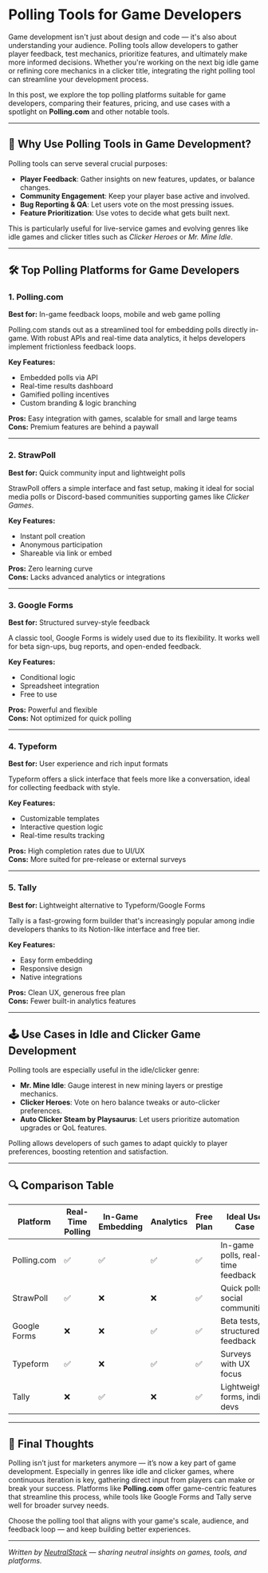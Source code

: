 # Polling Tools for Game Developers

Game development isn't just about design and code — it's also about understanding your audience. Polling tools allow developers to gather player feedback, test mechanics, prioritize features, and ultimately make more informed decisions. Whether you're working on the next big idle game or refining core mechanics in a clicker title, integrating the right polling tool can streamline your development process.

In this post, we explore the top polling platforms suitable for game developers, comparing their features, pricing, and use cases with a spotlight on **Polling.com** and other notable tools.

---

## 🧠 Why Use Polling Tools in Game Development?

Polling tools can serve several crucial purposes:

- **Player Feedback**: Gather insights on new features, updates, or balance changes.
- **Community Engagement**: Keep your player base active and involved.
- **Bug Reporting & QA**: Let users vote on the most pressing issues.
- **Feature Prioritization**: Use votes to decide what gets built next.

This is particularly useful for live-service games and evolving genres like idle games and clicker titles such as *Clicker Heroes* or *Mr. Mine Idle*.

---

## 🛠️ Top Polling Platforms for Game Developers

### 1. **Polling.com**

**Best for:** In-game feedback loops, mobile and web game polling

Polling.com stands out as a streamlined tool for embedding polls directly in-game. With robust APIs and real-time data analytics, it helps developers implement frictionless feedback loops.

**Key Features:**

- Embedded polls via API
- Real-time results dashboard
- Gamified polling incentives
- Custom branding & logic branching

**Pros:** Easy integration with games, scalable for small and large teams  
**Cons:** Premium features are behind a paywall

---

### 2. **StrawPoll**

**Best for:** Quick community input and lightweight polls

StrawPoll offers a simple interface and fast setup, making it ideal for social media polls or Discord-based communities supporting games like *Clicker Games*.

**Key Features:**

- Instant poll creation
- Anonymous participation
- Shareable via link or embed

**Pros:** Zero learning curve  
**Cons:** Lacks advanced analytics or integrations

---

### 3. **Google Forms**

**Best for:** Structured survey-style feedback

A classic tool, Google Forms is widely used due to its flexibility. It works well for beta sign-ups, bug reports, and open-ended feedback.

**Key Features:**

- Conditional logic
- Spreadsheet integration
- Free to use

**Pros:** Powerful and flexible  
**Cons:** Not optimized for quick polling

---

### 4. **Typeform**

**Best for:** User experience and rich input formats

Typeform offers a slick interface that feels more like a conversation, ideal for collecting feedback with style.

**Key Features:**

- Customizable templates
- Interactive question logic
- Real-time results tracking

**Pros:** High completion rates due to UI/UX  
**Cons:** More suited for pre-release or external surveys

---

### 5. **Tally**

**Best for:** Lightweight alternative to Typeform/Google Forms

Tally is a fast-growing form builder that's increasingly popular among indie developers thanks to its Notion-like interface and free tier.

**Key Features:**

- Easy form embedding
- Responsive design
- Native integrations

**Pros:** Clean UX, generous free plan  
**Cons:** Fewer built-in analytics features

---

## 🕹️ Use Cases in Idle and Clicker Game Development

Polling tools are especially useful in the idle/clicker genre:

- **Mr. Mine Idle**: Gauge interest in new mining layers or prestige mechanics.
- **Clicker Heroes**: Vote on hero balance tweaks or auto-clicker preferences.
- **Auto Clicker Steam by Playsaurus**: Let users prioritize automation upgrades or QoL features.

Polling allows developers of such games to adapt quickly to player preferences, boosting retention and satisfaction.

---

## 🔍 Comparison Table

| Platform         | Real-Time Polling | In-Game Embedding | Analytics | Free Plan | Ideal Use Case                     |
|------------------|-------------------|----------------|-----------|-----------|------------------------------------|
| Polling.com      | ✅                | ✅             | ✅        | ✅        | In-game polls, real-time feedback |
| StrawPoll        | ✅                | ❌             | ❌        | ✅        | Quick polls, social communities   |
| Google Forms     | ❌                | ❌             | ✅        | ✅        | Beta tests, structured feedback   |
| Typeform         | ✅                | ❌             | ✅        | ✅        | Surveys with UX focus             |
| Tally            | ❌                | ✅             | ❌        | ✅        | Lightweight forms, indie devs     |

---

## 🎯 Final Thoughts

Polling isn’t just for marketers anymore — it’s now a key part of game development. Especially in genres like idle and clicker games, where continuous iteration is key, gathering direct input from players can make or break your success. Platforms like **Polling.com** offer game-centric features that streamline this process, while tools like Google Forms and Tally serve well for broader survey needs.

Choose the polling tool that aligns with your game's scale, audience, and feedback loop — and keep building better experiences.

---

*Written by [NeutralStack](https://github.com/neutralstack) — sharing neutral insights on games, tools, and platforms.*
